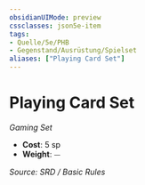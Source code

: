 ```yaml
---
obsidianUIMode: preview
cssclasses: json5e-item
tags:
- Quelle/5e/PHB
- Gegenstand/Ausrüstung/Spielset
aliases: ["Playing Card Set"]
---
```

# Playing Card Set
*Gaming Set*  

- **Cost**: 5 sp
- **Weight**: ⏤

*Source: SRD / Basic Rules*